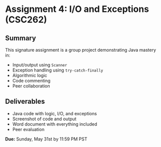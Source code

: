 # Assignment 4: I/O and Exceptions (CSC262)

## Summary
This signature assignment is a group project demonstrating Java mastery in:
- Input/output using `Scanner`
- Exception handling using `try-catch-finally`
- Algorithmic logic
- Code commenting
- Peer collaboration

## Deliverables
- Java code with logic, I/O, and exceptions
- Screenshot of code and output
- Word document with everything included
- Peer evaluation

**Due:** Sunday, May 31st by 11:59 PM PST
